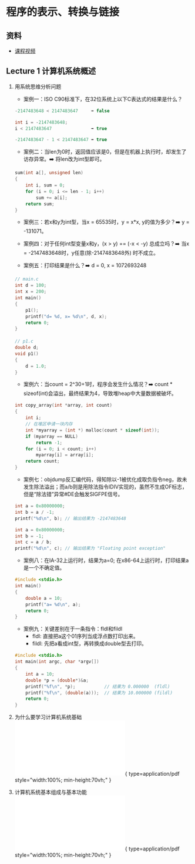 # 程序的表示、转换与链接

## 资料
* [课程视频](https://www.icourse163.org/learn/NJU-1001625001?tid=1474139493#/learn/content?type=detail&id=1262957763&cid=1301347968)

## Lecture 1 计算机系统概述
1. 用系统思维分析问题
    - 案例一：ISO C90标准下，在32位系统上以下C表达式的结果是什么？

    ```c
    -2147483648 < 2147483647     ➡️ false
    ```
    ```c
    int i = -2147483648;
    i < 2147483647               ➡️ true
    ```
    ```c
    -2147483647 - 1 < 2147483647 ➡️ true
    ```

    - 案例二：当len为0时，返回值应该是0，但是在机器上执行时，却发生了访存异常。➡️ 将len改为int型即可。

    ```c
    sum(int a[], unsigned len)
    {
        int i, sum = 0;
        for (i = 0; i <= len - 1; i++)
            sum += a[i];
        return sum;
    }
    ```

    - 案例三：若x和y为int型，当x = 65535时，y = x*x, y的值为多少？➡️ y = -131071。

    - 案例四：对于任何int型变量x和y，(x > y) == (-x < -y) 总成立吗？➡️ 当x = -2147483648时，y任意(除-2147483648外) 时不成立。

    - 案例五：打印结果是什么？➡️ d = 0, x = 1072693248

    ```c
    // main.c
    int d = 100;
    int x = 200;
    int main()
    {
        p1();
        printf("d= %d, x= %d\n", d, x);
        return 0;
    }

    // p1.c
    double d;
    void p1()
    {
        d = 1.0;
    }
    ```

    - 案例六：当count = 2^30+1时，程序会发生什么情况？➡️ count * sizeof(int)会溢出，最终结果为4，导致堆heap中大量数据被破坏。

    ```c
    int copy_array(int *array, int count)
    {
        int i;
        // 在堆区申请一块内存
        int *myarray = (int *) malloc(count * sizeof(int));
        if (myarray == NULL)
            return -1;
        for (i = 0; i < count; i++)
            myarray[i] = array[i];
        return count;
    }
    ```

    - 案例七：objdump反汇编代码，得知除以-1被优化成取负指令neg，故未发生除法溢出；而a/b则是用除法指令IDIV实现的，虽然不生成OF标志，但是“除法错”异常#DE会触发SIGFPE信号。

    ```c
    int a = 0x80000000;
    int b = a / -1;
    printf("%d\n", b); // 输出结果为 -2147483648
    ```

    ```c
    int a = 0x80000000;
    int b = -1;
    int c = a / b;
    printf("%d\n", c); // 输出结果为 "Floating point exception"
    ```

    - 案例八：在IA-32上运行时，结果为a=0; 在x86-64上运行时，打印结果a是一个不确定值。

    ```c
    #include <stdio.h>
    int main()
    {
        double a = 10;
        printf("a= %d\n", a);
        return 0;
    }
    ```

    - 案例九：关键差别在于一条指令：fldl和fildl
        - fldl: 直接把a这个01序列当成浮点数打印出来。
        - fildl: 先把a看成int型，再转换成double型去打印。

    ```c
    #include <stdio.h>
    int main(int argc, char *argv[])
    {
        int a = 10;
        double *p = (double*)&a;
        printf("%f\n", *p);           // 结果为 0.000000  (fldl)
        printf("%f\n", (double(a)));  // 结果为 10.000000 (fildl)
        return 0;
    }
    ```

2. 为什么要学习计算机系统基础
    ![C语言程序举例](../files/C语言程序举例.pdf){ type=application/pdf style="width:100%; min-height:70vh;" }

3. 计算机系统基本组成与基本功能
   ![计算机系统基本组成与基本功能](../files/计算机系统基本组成与基本功能.pdf){ type=application/pdf style="width:100%; min-height:70vh;" }



